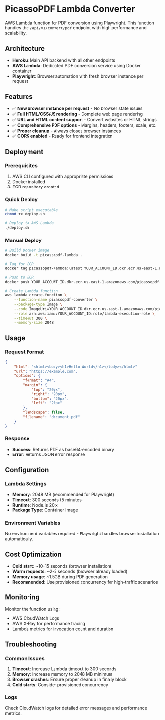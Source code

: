 # PicassoPDF Lambda Converter

AWS Lambda function for PDF conversion using Playwright. This function handles the `/api/v1/convert/pdf` endpoint with high performance and scalability.

## Architecture

- **Heroku**: Main API backend with all other endpoints
- **AWS Lambda**: Dedicated PDF conversion service using Docker container
- **Playwright**: Browser automation with fresh browser instance per request

## Features

- ✅ **New browser instance per request** - No browser state issues
- ✅ **Full HTML/CSS/JS rendering** - Complete web page rendering
- ✅ **URL and HTML content support** - Convert websites or HTML strings
- ✅ **Comprehensive PDF options** - Margins, headers, footers, scale, etc.
- ✅ **Proper cleanup** - Always closes browser instances
- ✅ **CORS enabled** - Ready for frontend integration

## Deployment

### Prerequisites

1. AWS CLI configured with appropriate permissions
2. Docker installed
3. ECR repository created

### Quick Deploy

```bash
# Make script executable
chmod +x deploy.sh

# Deploy to AWS Lambda
./deploy.sh
```

### Manual Deploy

```bash
# Build Docker image
docker build -t picassopdf-lambda .

# Tag for ECR
docker tag picassopdf-lambda:latest YOUR_ACCOUNT_ID.dkr.ecr.us-east-1.amazonaws.com/picassopdf-lambda:latest

# Push to ECR
docker push YOUR_ACCOUNT_ID.dkr.ecr.us-east-1.amazonaws.com/picassopdf-lambda:latest

# Create Lambda function
aws lambda create-function \
    --function-name picassopdf-converter \
    --package-type Image \
    --code ImageUri=YOUR_ACCOUNT_ID.dkr.ecr.us-east-1.amazonaws.com/picassopdf-lambda:latest \
    --role arn:aws:iam::YOUR_ACCOUNT_ID:role/lambda-execution-role \
    --timeout 300 \
    --memory-size 2048
```

## Usage

### Request Format

```json
{
    "html": "<html><body><h1>Hello World</h1></body></html>",
    "url": "https://example.com",
    "options": {
        "format": "A4",
        "margin": {
            "top": "20px",
            "right": "20px",
            "bottom": "20px",
            "left": "20px"
        },
        "landscape": false,
        "filename": "document.pdf"
    }
}
```

### Response

- **Success**: Returns PDF as base64-encoded binary
- **Error**: Returns JSON error response

## Configuration

### Lambda Settings

- **Memory**: 2048 MB (recommended for Playwright)
- **Timeout**: 300 seconds (5 minutes)
- **Runtime**: Node.js 20.x
- **Package Type**: Container Image

### Environment Variables

No environment variables required - Playwright handles browser installation automatically.

## Cost Optimization

- **Cold start**: ~10-15 seconds (browser installation)
- **Warm requests**: ~2-5 seconds (browser already loaded)
- **Memory usage**: ~1.5GB during PDF generation
- **Recommended**: Use provisioned concurrency for high-traffic scenarios

## Monitoring

Monitor the function using:
- AWS CloudWatch Logs
- AWS X-Ray for performance tracing
- Lambda metrics for invocation count and duration

## Troubleshooting

### Common Issues

1. **Timeout**: Increase Lambda timeout to 300 seconds
2. **Memory**: Increase memory to 2048 MB minimum
3. **Browser crashes**: Ensure proper cleanup in finally block
4. **Cold starts**: Consider provisioned concurrency

### Logs

Check CloudWatch logs for detailed error messages and performance metrics.
